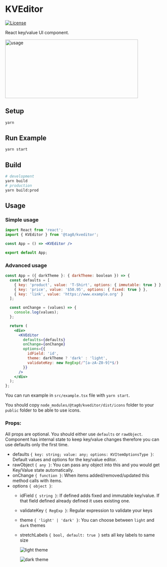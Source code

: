 # KVEditor

[![License][license-src]][license-href]

React key/value UI component.

<img src="https://imagemarker.s3.eu-central-1.amazonaws.com/kveditor/kveditor-usage.gif" alt="usage" width="427" height="189"/>

## Setup

```bash
yarn
```

## Run Example

```bash
yarn start
```

## Build

```bash
# development
yarn build
# production
yarn build:prod
```

## Usage

### Simple usage

```jsx
import React from 'react';
import { KVEditor } from '@tag0/kveditor';

const App = () => <KVEditor />

export default App;
```

### Advanced usage

```jsx
const App = ({ darkTheme }: { darkTheme: boolean }) => {
  const defaults = [
    { key: 'product', value: 'T-Shirt', options: { immutable: true } },
    { key: 'price', value: '$50.95', options: { fixed: true } },
    { key: 'link', value: 'https://www.example.org' }
  ];

  const onChange = (values) => {
    console.log(values);
  };

  return (
    <div>
      <KVEditor
        defaults={defaults}
        onChange={onChange}
        options={{
          idField: 'id',
          theme: darkTheme ? 'dark' : 'light',
          validateKey: new RegExp(/^[a-zA-Z0-9]*$/)
        }}
      />
    </div>
  );
};
```

You can run example in `src/example.tsx` file with `yarn start`.

You should copy `node_modules/@tag0/kveditor/dist/icons` folder to your `public` folder to be able to use icons.

### Props:

All props are optional. You should either use `defaults` or `rawObject`. Component has internal state to keep key/value changes therefore you can use defaults only the first time.    

- defaults `{ key: string; value: any; options: KVItemOptionsType }`: Default values and options for the key/value editor.
- rawObject `{ any }`: You can pass any object into this and you would get Key/Value state automatically.
- onChange `{ function }`: When items added/removed/updated this method calls with items.
- options `{ object }`:
  - idField `{ string }`: If defined adds fixed and immutable key/value. If that field defined already defined it uses existing one.
  - validateKey `{ RegExp }`: Regular expression to validate your keys
  - theme `{ 'light' | 'dark' }`: You can choose between `light` and `dark` themes  
  - stretchLabels `{ bool, default: true }` sets all key labels to same size
  
    ![light theme][light-theme]
    
    ![dark theme][dark-theme]
    
[license-src]: https://img.shields.io/badge/license-MIT-brightgreen.svg
[license-href]: LICENSE.md
[light-theme]: https://imagemarker.s3.eu-central-1.amazonaws.com/kveditor/light-stretch.png
[dark-theme]: https://imagemarker.s3.eu-central-1.amazonaws.com/kveditor/dark-stretch.png
